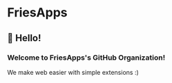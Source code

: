 # FriesApps

## 👋 Hello!
### Welcome to FriesApps's GitHub Organization!
We make web easier with simple extensions :)
